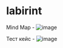 # labirint 
Mind Map - ![image](https://user-images.githubusercontent.com/111111500/184303728-bb6af9d0-0a64-489b-943e-a9df3c92ebc6.png)

Тест кейс - ![image](https://user-images.githubusercontent.com/111111500/184303821-11a169a7-ffaa-4db5-a2f9-02044033618c.png)
